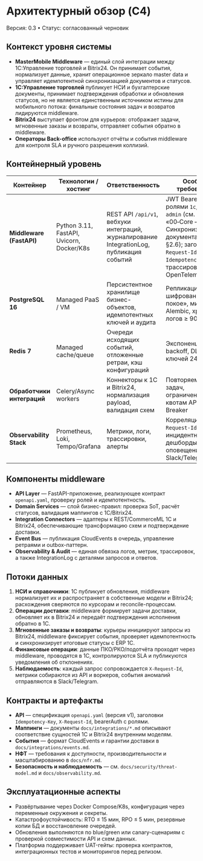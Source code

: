 # Архитектурный обзор (C4)

Версия: 0.3 • Статус: согласованный черновик

## Контекст уровня системы
- **MasterMobile Middleware** — единый слой интеграции между 1С:Управление торговлей и Bitrix24. Он принимает события, нормализует данные, хранит операционное зеркало master data и управляет идемпотентной синхронизацией документов и статусов.
- **1С:Управление торговлей** публикует НСИ и бухгалтерские документы, принимает подтверждения обработки и обновления статусов, но не является единственным источником истины для мобильного потока: финальные состояния задач и возвратов лидируются middleware.
- **Bitrix24** выступает фронтом для курьеров: отображает задачи, мгновенные заказы и возвраты, отправляет события обратно в middleware.
- **Операторы Back-office** используют отчёты и события middleware для контроля SLA и ручного разрешения коллизий.

## Контейнерный уровень
| Контейнер | Технологии / хостинг | Ответственность | Особые требования |
| --- | --- | --- | --- |
| **Middleware (FastAPI)** | Python 3.11, FastAPI, Uvicorn, Docker/K8s | REST API `/api/v1`, вебхуки интеграций, журналирование IntegrationLog, публикация событий | JWT Bearer с ролями `1c`, `courier`, `admin` (см. «00‑Core — Синхронизация документации», §2.6); заголовки `X-Request-Id`, `Idempotency-Key`, трассировка OpenTelemetry |
| **PostgreSQL 16** | Managed PaaS / VM | Персистентное хранилище бизнес-объектов, идемпотентных ключей и аудита | Репликация, шифрование «на покое», миграции Alembic, хранение логов ≥ 90 дней |
| **Redis 7** | Managed cache/queue | Очереди исходящих событий, отложенные ретраи, кэш конфигураций | Экспоненциальный backoff, DLQ, TTL ключей 24 ч |
| **Обработчики интеграций** | Celery/Async workers | Коннекторы к 1С и Bitrix24, нормализация payload, валидация схем | Повторяемость задач, ограничение по квотам API, Circuit Breaker |
| **Observability Stack** | Prometheus, Loki, Tempo/Grafana | Метрики, логи, трассировки, алерты | Корреляция по `X-Request-Id`, инцидентные дешборды, оповещения в Slack/Telegram |

## Компоненты middleware
- **API Layer** — FastAPI-приложение, реализующее контракт `openapi.yaml`, проверку ролей и идемпотентность.
- **Domain Services** — слой бизнес-правил: проверка SoT, расчёт статусов, валидация маппингов с 1С/Bitrix24.
- **Integration Connectors** — адаптеры к REST/CommerceML 1С и Bitrix24, обеспечивающие трансформацию схем и подтверждение доставки.
- **Event Bus** — публикация CloudEvents в очередь, управление ретраями и outbox-паттерн.
- **Observability & Audit** — единая обвязка логов, метрик, трассировок, а также IntegrationLog с деталями запросов и ответов.

## Потоки данных
1. **НСИ и справочники**: 1С публикует обновления, middleware нормализует их и распространяет в собственные модели и Bitrix24; расхождения сверяются по курсорам и reconcile-процессам.
2. **Операции доставки**: middleware формирует задачи доставки, обновляет их в Bitrix24 и передаёт подтверждения исполнения обратно в 1С.
3. **Мгновенные заказы и возвраты**: курьеры инициируют запросы из Bitrix24, middleware фиксирует события, проверяет идемпотентность и синхронизирует итоговые статусы с ERP 1С.
4. **Финансовые операции**: данные ПКО/РКО/подотчёта проходят через middleware, проводятся в 1С, контролируются SLA и публикуются уведомления об отклонениях.
5. **Наблюдаемость**: каждый запрос сопровождается `X-Request-Id`, метрики собираются из API и воркеров, события аномалий отправляются в Slack/Telegram.

## Контракты и артефакты
- **API** — спецификация `openapi.yaml` (версия v1), заголовки `Idempotency-Key`, `X-Request-Id`, bearerAuth с ролями.
- **Маппинги** — документы `docs/integrations/*.md` описывают соответствие сущностей 1С и Bitrix24 внутренним моделям.
- **События** — формат CloudEvents и гарантии доставки в `docs/integrations/events.md`.
- **НФТ** — требования к доступности, производительности и масштабированию в `docs/nfr.md`.
- **Безопасность и наблюдаемость** — см. `docs/security/threat-model.md` и `docs/observability.md`.

## Эксплуатационные аспекты
- Развёртывание через Docker Compose/K8s, конфигурация через переменные окружения и секреты.
- Катастрофоустойчивость: RTO ≤ 15 мин, RPO ≤ 5 мин, резервные копии БД и восстановление очередей.
- Обновления выполняются по blue/green или canary-сценариям с проверкой совместимости API и схем данных.
- Платформа поддерживает UAT-гейты: проверка контрактов, интеграционных тестов и мониторингов перед релизом.
